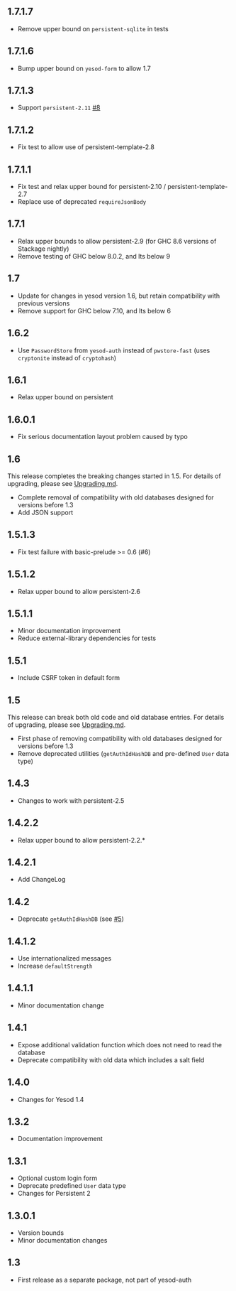 ## 1.7.1.7

* Remove upper bound on `persistent-sqlite` in tests

## 1.7.1.6

* Bump upper bound on `yesod-form` to allow 1.7

## 1.7.1.3

* Support `persistent-2.11` [#8](https://github.com/paul-rouse/yesod-auth-hashdb/pull/8)

## 1.7.1.2

* Fix test to allow use of persistent-template-2.8

## 1.7.1.1

* Fix test and relax upper bound for persistent-2.10 / persistent-template-2.7
* Replace use of deprecated `requireJsonBody`

## 1.7.1

* Relax upper bounds to allow persistent-2.9 (for GHC 8.6 versions of Stackage nightly)
* Remove testing of GHC below 8.0.2, and lts below 9

## 1.7

* Update for changes in yesod version 1.6, but retain compatibility with previous versions
* Remove support for GHC below 7.10, and lts below 6

## 1.6.2

* Use `PasswordStore` from `yesod-auth` instead of `pwstore-fast` (uses `cryptonite` instead of `cryptohash`)

## 1.6.1

* Relax upper bound on persistent

## 1.6.0.1

* Fix serious documentation layout problem caused by typo

## 1.6

This release completes the breaking changes started in 1.5.  For details
of upgrading, please see
[Upgrading.md](https://github.com/paul-rouse/yesod-auth-hashdb/blob/master/Upgrading.md).

* Complete removal of compatibility with old databases designed for versions before 1.3
* Add JSON support

## 1.5.1.3

* Fix test failure with basic-prelude >= 0.6 (#6)

## 1.5.1.2

* Relax upper bound to allow persistent-2.6

## 1.5.1.1

* Minor documentation improvement
* Reduce external-library dependencies for tests

## 1.5.1

* Include CSRF token in default form

## 1.5

This release can break both old code and old database entries.  For details
of upgrading, please see
[Upgrading.md](https://github.com/paul-rouse/yesod-auth-hashdb/blob/master/Upgrading.md).

* First phase of removing compatibility with old databases designed for versions before 1.3
* Remove deprecated utilities (`getAuthIdHashDB` and pre-defined `User` data type)

## 1.4.3

* Changes to work with persistent-2.5

## 1.4.2.2

* Relax upper bound to allow persistent-2.2.*

## 1.4.2.1

* Add ChangeLog

## 1.4.2

* Deprecate `getAuthIdHashDB` (see [#5](https://github.com/paul-rouse/yesod-auth-hashdb/issues/5))

## 1.4.1.2

* Use internationalized messages
* Increase `defaultStrength`

## 1.4.1.1

* Minor documentation change

## 1.4.1

* Expose additional validation function which does not need to read the database
* Deprecate compatibility with old data which includes a salt field

## 1.4.0

* Changes for Yesod 1.4

## 1.3.2

* Documentation improvement

## 1.3.1

* Optional custom login form
* Deprecate predefined `User` data type
* Changes for Persistent 2

## 1.3.0.1

* Version bounds
* Minor documentation changes

## 1.3

* First release as a separate package, not part of yesod-auth
